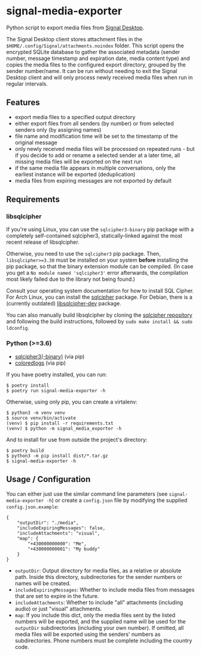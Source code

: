 signal-media-exporter
=====================

Python script to export media files from [Signal Desktop](https://github.com/signalapp/Signal-Desktop).

The Signal Desktop client stores attachment files in the `$HOME/.config/Signal/attachments.noindex` folder. This script opens the encrypted SQLite database to gather the associated metadata (sender number, message timestamp and expiration date, media content type) and copies the media files to the configured export directory, grouped by the sender number/name. It can be run without needing to exit the Signal Desktop client and will only process newly received media files when run in regular intervals.

Features
--------

* export media files to a specified output directory
* either export files from all senders (by number) or from selected senders only (by assigning names)
* file name and modification time will be set to the timestamp of the original message
* only newly received media files will be processed on repeated runs - but if you decide to add or rename a selected sender at a later time, all missing media files will be exported on the next run
* if the same media file appears in multiple conversations, only the earliest instance will be exported (deduplication)
* media files from expiring messages are not exported by default

Requirements
------------

### libsqlcipher

If you're using Linux, you can use the `sqlcipher3-binary` pip package with a completely self-contained sqlcipher3, statically-linked against the most recent release of libsqlcipher.

Otherwise, you need to use the `sqlcipher3` pip package. Then, `libsqlcipher>=3.30` must be installed on your system **before** installing the pip package, so that the binary extension module can be compiled. (In case you get a `No module named 'sqlcipher3'` error afterwards, the compilation most likely failed due to the library not being found.)

Consult your operating system documentation for how to install SQL Cipher. For Arch Linux, you can install the [sqlcipher](https://www.archlinux.org/packages/community/x86_64/sqlcipher/) package. For Debian, there is a (currently outdated) [libsqlcipher-dev](https://packages.debian.org/stable/libsqlcipher-dev) package.

You can also manually build libsqlcipher by cloning the [sqlcipher repository](https://github.com/sqlcipher/sqlcipher) and following the build instructions, followed by `sudo make install && sudo ldconfig`.

### Python (>=3.6)

* [sqlcipher3(-binary)](https://github.com/coleifer/sqlcipher3) (via pip)
* [coloredlogs](https://github.com/xolox/python-coloredlogs) (via pip)

If you have poetry installed, you can run:

```
$ poetry install
$ poetry run signal-media-exporter -h
```

Otherwise, using only pip, you can create a virtalenv:

```
$ python3 -m venv venv
$ source venv/bin/activate
(venv) $ pip install -r requirements.txt
(venv) $ python -m signal_media_exporter -h
```

And to install for use from outside the project's directory:

```
$ poetry build
$ python3 -m pip install dist/*.tar.gz
$ signal-media-exporter -h
```

Usage / Configuration
---------------------

You can either just use the similar command line parameters (see `signal-media-exporter -h`) or create a `config.json` file by modifying the supplied `config.json.example`:

```
{
    "outputDir": "./media",
    "includeExpiringMessages": false,
    "includeAttachments": "visual",
    "map": {
        "+430000000000": "Me",
        "+430000000001": "My buddy"
    }
}
```

* `outputDir`: Output directory for media files, as a relative or absolute path. Inside this directory, subdirectories for the sender numbers or names will be created.
* `includeExpiringMessages`: Whether to include media files from messages that are set to expire in the future.
* `includeAttachments`: Whether to include "all" attachments (including audio) or just "visual" attachments.
* `map`: If you include this dict, only the media files sent by the listed numbers will be exported, and the supplied name will be used for the `outputDir` subdirectories (including your own number). If omitted, all media files will be exported using the senders' numbers as subdirectories. Phone numbers must be complete including the country code.
